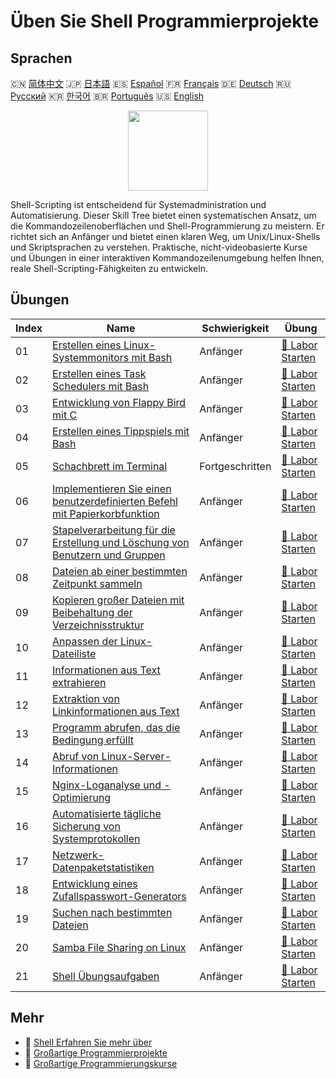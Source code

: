 # Üben Sie Shell Programmierprojekte

## Sprachen

🇨🇳 [简体中文](README_zh.md) 🇯🇵 [日本語](README_ja.md) 🇪🇸 [Español](README_es.md) 🇫🇷 [Français](README_fr.md) 🇩🇪 [Deutsch](README_de.md) 🇷🇺 [Русский](README_ru.md) 🇰🇷 [한국어](README_ko.md) 🇧🇷 [Português](README_pt.md) 🇺🇸 [English](README.md) 

<div align="center">
<img width="128px" src="https://file.labex.io/path/FaVTnI4iqZP0.png">
</div>

Shell-Scripting ist entscheidend für Systemadministration und Automatisierung. Dieser Skill Tree bietet einen systematischen Ansatz, um die Kommandozeilenoberflächen und Shell-Programmierung zu meistern. Er richtet sich an Anfänger und bietet einen klaren Weg, um Unix/Linux-Shells und Skriptsprachen zu verstehen. Praktische, nicht-videobasierte Kurse und Übungen in einer interaktiven Kommandozeilenumgebung helfen Ihnen, reale Shell-Scripting-Fähigkeiten zu entwickeln.

## Übungen

|   Index | Name                                                                                                                                                               | Schwierigkeit   | Übung                                                                                                  |
|---------|--------------------------------------------------------------------------------------------------------------------------------------------------------------------|-----------------|--------------------------------------------------------------------------------------------------------|
|      01 | [Erstellen eines Linux-Systemmonitors mit Bash](https://labex.io/de/courses/project-build-a-linux-system-monitor-using-bash)                                       | Anfänger        | [🚀 Labor Starten](https://labex.io/de/courses/project-build-a-linux-system-monitor-using-bash)        |
|      02 | [Erstellen eines Task Schedulers mit Bash](https://labex.io/de/courses/project-build-a-task-scheduler-using-bash)                                                  | Anfänger        | [🚀 Labor Starten](https://labex.io/de/courses/project-build-a-task-scheduler-using-bash)              |
|      03 | [Entwicklung von Flappy Bird mit C](https://labex.io/de/courses/project-building-flappy-bird-using-c)                                                              | Anfänger        | [🚀 Labor Starten](https://labex.io/de/courses/project-building-flappy-bird-using-c)                   |
|      04 | [Erstellen eines Tippspiels mit Bash](https://labex.io/de/courses/project-creating-a-typing-game-using-bash)                                                       | Anfänger        | [🚀 Labor Starten](https://labex.io/de/courses/project-creating-a-typing-game-using-bash)              |
|      05 | [Schachbrett im Terminal](https://labex.io/de/courses/project-chess-board-in-terminal)                                                                             | Fortgeschritten | [🚀 Labor Starten](https://labex.io/de/courses/project-chess-board-in-terminal)                        |
|      06 | [Implementieren Sie einen benutzerdefinierten Befehl mit Papierkorbfunktion](https://labex.io/de/courses/project-avoid-accidental-deletion)                        | Anfänger        | [🚀 Labor Starten](https://labex.io/de/courses/project-avoid-accidental-deletion)                      |
|      07 | [Stapelverarbeitung für die Erstellung und Löschung von Benutzern und Gruppen](https://labex.io/de/courses/project-bulk-creation-and-deletion-of-users-and-groups) | Anfänger        | [🚀 Labor Starten](https://labex.io/de/courses/project-bulk-creation-and-deletion-of-users-and-groups) |
|      08 | [Dateien ab einer bestimmten Zeitpunkt sammeln](https://labex.io/de/courses/project-collect-files-from-specified-time)                                             | Anfänger        | [🚀 Labor Starten](https://labex.io/de/courses/project-collect-files-from-specified-time)              |
|      09 | [Kopieren großer Dateien mit Beibehaltung der Verzeichnisstruktur](https://labex.io/de/courses/project-copy-specified-files)                                       | Anfänger        | [🚀 Labor Starten](https://labex.io/de/courses/project-copy-specified-files)                           |
|      10 | [Anpassen der Linux-Dateiliste](https://labex.io/de/courses/project-directory-size)                                                                                | Anfänger        | [🚀 Labor Starten](https://labex.io/de/courses/project-directory-size)                                 |
|      11 | [Informationen aus Text extrahieren](https://labex.io/de/courses/project-extracting-information-from-text)                                                         | Anfänger        | [🚀 Labor Starten](https://labex.io/de/courses/project-extracting-information-from-text)               |
|      12 | [Extraktion von Linkinformationen aus Text](https://labex.io/de/courses/project-extracting-link-information-from-text)                                             | Anfänger        | [🚀 Labor Starten](https://labex.io/de/courses/project-extracting-link-information-from-text)          |
|      13 | [Programm abrufen, das die Bedingung erfüllt](https://labex.io/de/courses/project-get-program-that-satisfies-the-condition)                                        | Anfänger        | [🚀 Labor Starten](https://labex.io/de/courses/project-get-program-that-satisfies-the-condition)       |
|      14 | [Abruf von Linux-Server-Informationen](https://labex.io/de/courses/project-get-system-information)                                                                 | Anfänger        | [🚀 Labor Starten](https://labex.io/de/courses/project-get-system-information)                         |
|      15 | [Nginx-Loganalyse und -Optimierung](https://labex.io/de/courses/project-log-analysis)                                                                              | Anfänger        | [🚀 Labor Starten](https://labex.io/de/courses/project-log-analysis)                                   |
|      16 | [Automatisierte tägliche Sicherung von Systemprotokollen](https://labex.io/de/courses/project-log-backup)                                                          | Anfänger        | [🚀 Labor Starten](https://labex.io/de/courses/project-log-backup)                                     |
|      17 | [Netzwerk-Datenpaketstatistiken](https://labex.io/de/courses/project-network-data-packet-statistics)                                                               | Anfänger        | [🚀 Labor Starten](https://labex.io/de/courses/project-network-data-packet-statistics)                 |
|      18 | [Entwicklung eines Zufallspasswort-Generators](https://labex.io/de/courses/project-password-generator)                                                             | Anfänger        | [🚀 Labor Starten](https://labex.io/de/courses/project-password-generator)                             |
|      19 | [Suchen nach bestimmten Dateien](https://labex.io/de/courses/project-searching-for-specific-files)                                                                 | Anfänger        | [🚀 Labor Starten](https://labex.io/de/courses/project-searching-for-specific-files)                   |
|      20 | [Samba File Sharing on Linux](https://labex.io/de/courses/project-samba-file-sharing-on-linux)                                                                     | Anfänger        | [🚀 Labor Starten](https://labex.io/de/courses/project-samba-file-sharing-on-linux)                    |
|      21 | [Shell Übungsaufgaben](https://labex.io/de/courses/shell-practice-challenges)                                                                                      | Anfänger        | [🚀 Labor Starten](https://labex.io/de/courses/shell-practice-challenges)                              |

## Mehr

- 🔗 [Shell Erfahren Sie mehr über](https://labex.io/de/skilltrees/shell)
- 🔗 [Großartige Programmierprojekte](https://github.com/labex-labs/awesome-programming-projects)
- 🔗 [Großartige Programmierungskurse](https://github.com/labex-labs/awesome-programming-courses)

